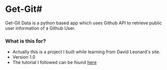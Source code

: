 # Get-Git#

Get-Git Data is a python based app which uses Github API to retrieve public user information of a Github User.

### What is this for? ###

* Actually this is a project I built while learning from David Leonard's site.
* Version 1.0
* The tutorial I followed can be found [here](http://drksephy.github.io/2015/07/16/django/)
